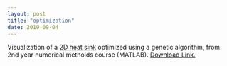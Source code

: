 ```yaml
---
layout: post
title: "optimization"
date: 2019-09-04
---
```

Visualization of a [2D heat sink](https://docs.google.com/viewer?url=https://github.com/Patrick-Shorey/Patrick-Shorey.github.io/raw/master/pdfs/heatsink.pdf) optimized using a genetic algorithm, from 2nd year numerical methoids course (MATLAB). [Download Link.](https://github.com/Patrick-Shorey/Patrick-Shorey.github.io/blob/master/pdfs/heatsink.pdf)
